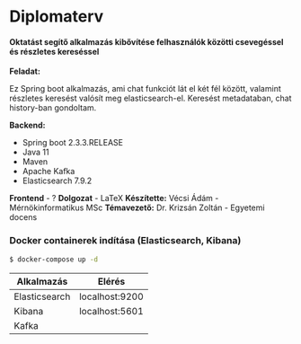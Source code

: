 # Diplomaterv
#### Oktatást segítő alkalmazás kibővítése felhasználók közötti csevegéssel és részletes kereséssel

**Feladat:**

Ez Spring boot alkalmazás, ami chat funkciót lát el két fél között, valamint részletes keresést valósít meg elasticsearch-el. Keresést metadataban, chat history-ban gondoltam.

**Backend:**
  - Spring boot 2.3.3.RELEASE
  - Java 11
  - Maven
  - Apache Kafka
  - Elasticsearch 7.9.2

**Frontend** - ?
**Dolgozat** - LaTeX
**Készítette:** Vécsi Ádám - Mérnökinformatikus MSc
**Témavezető:** Dr. Krizsán Zoltán - Egyetemi docens

### Docker containerek indítása (Elasticsearch, Kibana)

```sh
$ docker-compose up -d
```

| Alkalmazás | Elérés |
| ---------- | ------ |
| Elasticsearch | localhost:9200 |
| Kibana | localhost:5601 |
| Kafka|  |
